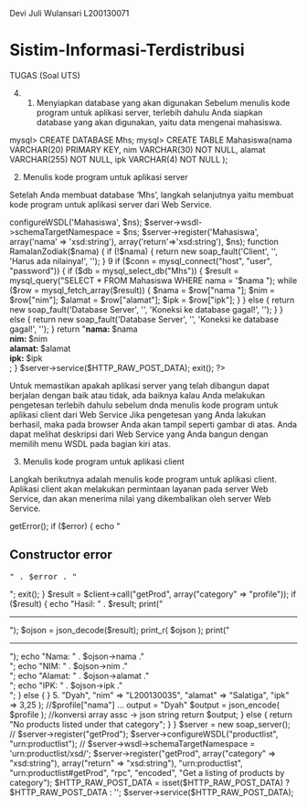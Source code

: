 Devi Juli Wulansari
L200130071

# Sistim-Informasi-Terdistribusi
TUGAS (Soal UTS)

4.	1. Menyiapkan database yang akan digunakan
Sebelum menulis kode program untuk aplikasi server, terlebih dahulu Anda siapkan database yang akan digunakan, yaitu data mengenai mahasiswa.

mysql> CREATE DATABASE Mhs;
mysql> CREATE TABLE Mahasiswa(nama VARCHAR(20) PRIMARY KEY, nim
VARCHAR(30) NOT NULL, alamat VARCHAR(255) NOT NULL, ipk
VARCHAR(4)
NOT NULL
);

2. Menulis kode program untuk aplikasi server

Setelah Anda membuat database ‘Mhs’, langkah selanjutnya yaitu membuat kode program untuk aplikasi server dari Web Service.

<?
require_once('nusoap.php');
$ns = "http://localhost:libnusoap/";
$server = new soap_server;
$server->configureWSDL('Mahasiswa', $ns);
$server->wsdl->schemaTargetNamespace = $ns;
$server->register('Mahasiswa', array('nama’ => 'xsd:string'),
array('return'=>'xsd:string'), $ns);
function RamalanZodiak($nama) {
if (!$nama) {
return new soap_fault('Client', '', 'Harus ada nilainya!', '');
}
9
if ($conn = mysql_connect("host", "user", "password")) {
if ($db = mysql_select_db("Mhs")) {
$result = mysql_query("SELECT * FROM Mahasiswa WHERE
nama = '$nama ");
while ($row = mysql_fetch_array($result)) {
$nama = $row["nama "];
$nim = $row["nim"];
$alamat = $row["alamat"];
$ipk = $row["ipk"];
}
} else {
return new soap_fault('Database Server', '', 'Koneksi ke
database gagal!', '');
}
} else {
return new soap_fault('Database Server', '', 'Koneksi ke database
gagal!', '');
}
return "<b>nama: </b>$nama<br>
<b>nim: </b>$nim<br>
<b>alamat: </b>$alamat<br>
<b>ipk: </b>$ipk<br>;
}
$server->service($HTTP_RAW_POST_DATA);
exit();
?>
Untuk memastikan apakah aplikasi server yang telah dibangun dapat berjalan dengan baik atau tidak, ada baiknya kalau Anda melakukan pengetesan terlebih dahulu sebelum dnda menulis kode program untuk aplikasi client dari Web Service Jika pengetesan yang Anda lakukan berhasil, maka pada browser Anda akan tampil seperti gambar di atas. Anda dapat melihat deskripsi dari Web Service yang Anda bangun dengan memilih menu WSDL pada bagian kiri atas. 

3. 	Menulis kode program untuk aplikasi client

Langkah berikutnya adalah menulis kode program untuk aplikasi client. Aplikasi client akan melakukan permintaan layanan pada server Web Service, dan akan menerima nilai yang dikembalikan oleh server Web Service.

<?php
require_once "lib/nusoap.php";

$wsdl = "http://localhost/sid/soapjsonserver.php?wsdl"; 
$client = new nusoap_client($wsdl,'wsdl');

$error = $client->getError(); 
if ($error) {
    echo "<h2>Constructor error</h2><pre>" . $error . "</pre>";
    exit(); 
}


$result = $client->call("getProd", array("category" => "profile"));

if ($result) {
    echo "Hasil: "  . $result; 
    print("<hr>");
    $ojson = json_decode($result);
    print_r( $ojson );
    print("<hr>");
    echo "Nama: " . $ojson->nama ."<br>";
    echo "NIM: " . $ojson->nim ."<br>";
    echo "Alamat: " . $ojson->alamat ."<br>";
    echo "IPK: " . $ojson->ipk ."<br>";

} else {

}


5.
<?php
require_once "lib/nusoap.php";


	function getProd($category) {
		if ($category == "profile") {
			
			
			$buku = array("The WordPress Anthology",
				"PHP Master: Write Cutting Edge Code",
				"Build Your Own Website the Right Way");
			
			
			$profile = array(
					"nama" => "Dyah",
					"nim" => "L200130035",
					"alamat" => "Salatiga",
					"ipk" => 3,25
			);

			//$profile["nama"]   ... output = "Dyah" 
			
			
			$output = json_encode( $profile );  //konversi array assc -> json string
			
			return  $output;
		}
		else {
			return "No products listed under that category";
		}
	}

$server = new soap_server();
// $server->register("getProd");

$server->configureWSDL("productlist", "urn:productlist");
// $server->wsdl->schemaTargetNamespace = 'urn:productlist/xsd/';
$server->register("getProd",
	array("category" => "xsd:string"),
	array("return" => "xsd:string"),
    "urn:productlist",
    "urn:productlist#getProd",
    "rpc",
    "encoded",
    "Get a listing of products by category");

$HTTP_RAW_POST_DATA = isset($HTTP_RAW_POST_DATA) ? $HTTP_RAW_POST_DATA : '';
$server->service($HTTP_RAW_POST_DATA);



